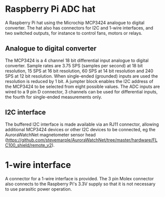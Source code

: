 # Raspberry Pi ADC hat

A Raspberry Pi hat using the Microchip MCP3424 analogue to digital
converter. The hat also has connectors for I2C and 1-wire interfaces,
and two switched outputs, for instance to control fans, motors or
relays. 

## Analogue to digital converter

The MCP3424 is a 4 channel 18 bit differential input analogue to
digital converter. Sample rates are 3.75 SPS (samples per second) at
18 bit resolution, 15 SPS at 16 bit resolution, 60 SPS at 14 bit
resolution and 240 SPS at 12 bit resolution. When single-ended
(grounded) inputs are used the resolution is reduced by 1 bit. A
jumpter block enables the I2C address of the MCP3424 to be selected
from eight possible values. The ADC inputs are wired to a 9 pin D
connector, 3 channels can be used for differential inputs, the fourth
for single-ended measurements only.

## I2C interface

The buffered I2C interface is made available via an RJ11 connector,
allowing additional MCP3424 devices or other I2C devices to be
connected, eg the AuroraWatchNet magnetometer sensor head
(https://github.com/stevemarple/AuroraWatchNet/tree/master/hardware/FLC100_shield/remote_v2). 

# 1-wire interface

A connector for a 1-wire interface is provided. The 3 pin Molex
connector also connects to the Raspberry Pi's 3.3V supply so that it
is not necessary to use parasitic power operation.

